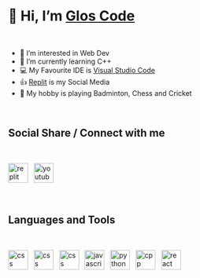 # 👋 Hi, I’m [Glos Code](@gloscode)

&nbsp;

- 👀 I’m interested in Web Dev
- 🌱 I’m currently learning C++
- 💻 My Favourite IDE is [Visual Studio Code]
- 👍 [Replit] is my Social Media
- 🏸 My hobby is playing Badminton, Chess and Cricket

&nbsp;

## Social Share / Connect with me

&nbsp;

[<img src="https://upload.wikimedia.org/wikipedia/commons/b/b2/Repl.it_logo.svg" width="40" alt="replit">][Replit] &nbsp;
[<img src="https://upload.wikimedia.org/wikipedia/commons/0/09/YouTube_full-color_icon_%282017%29.svg" width="40" alt="youtube">][Youtube]

&nbsp;

## Languages and Tools

&nbsp;

[<img src="https://upload.wikimedia.org/wikipedia/commons/6/61/HTML5_logo_and_wordmark.svg" width="40" alt="css">][HTML] &nbsp;
[<img src="https://upload.wikimedia.org/wikipedia/commons/d/d5/CSS3_logo_and_wordmark.svg" width="40" alt="css">][CSS] &nbsp;
[<img src="https://upload.wikimedia.org/wikipedia/commons/d/d5/Tailwind_CSS_Logo.svg" width="40" alt="css">][Tailwind CSS] &nbsp;
[<img src="https://upload.wikimedia.org/wikipedia/commons/9/99/Unofficial_JavaScript_logo_2.svg" width="40" alt="javascript">][Javascript] &nbsp;
[<img src="https://upload.wikimedia.org/wikipedia/commons/c/c3/Python-logo-notext.svg" width="40" alt="python">][Python] &nbsp;
[<img src="https://upload.wikimedia.org/wikipedia/commons/1/18/ISO_C%2B%2B_Logo.svg" width="40" alt="cpp">][C++] &nbsp;
[<img src="https://upload.wikimedia.org/wikipedia/commons/a/a7/React-icon.svg" width="40" alt="react">][React]

[Visual Studio Code]: https://vscode.dev
[Replit]: https://replit.com/@gloscode
[Youtube]: https://youtube.com/gloscode
[Javascript]: https://en.wikipedia.org/wiki/JavaScript
[Python]: https://en.wikipedia.org/wiki/Python_(programming_language)
[C++]: https://en.wikipedia.org/wiki/C%2B%2B
[React]: https://en.wikipedia.org/wiki/React_(JavaScript_library)
[CSS]: https://en.wikipedia.org/wiki/CSS
[HTML]: https://en.wikipedia.org/wiki/HTML
[Tailwind CSS]: https://en.wikipedia.org/wiki/Tailwind_CSS
